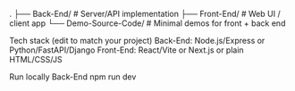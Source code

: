 .
├── Back-End/            # Server/API implementation
├── Front-End/           # Web UI / client app
└── Demo-Source-Code/    # Minimal demos for front + back end

Tech stack (edit to match your project)
Back-End: Node.js/Express or Python/FastAPI/Django
Front-End: React/Vite or Next.js or plain HTML/CSS/JS

Run locally Back-End
npm run dev
